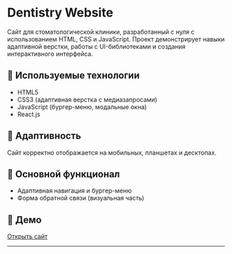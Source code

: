 # Dentistry Website

Сайт для стоматологической клиники, разработанный с нуля с использованием HTML, CSS и JavaScript. Проект демонстрирует навыки адаптивной верстки, работы с UI-библиотеками и создания интерактивного интерфейса.

## 🔧 Используемые технологии

- HTML5
- CSS3 (адаптивная верстка с медиазапросами)
- JavaScript (бургер-меню, модальные окна)
- React.js

## 📱 Адаптивность

Сайт корректно отображается на мобильных, планшетах и десктопах.

## 🎯 Основной функционал

- Адаптивная навигация и бургер-меню
- Форма обратной связи (визуальная часть)

## 🔗 Демо

[Открыть сайт](https://anjela-grigoryan.github.io/Dentistry/) <!-- Измени на реальную ссылку после деплоя -->

---
